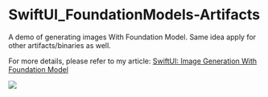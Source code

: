 # SwiftUI_FoundationModels-Artifacts

A demo of generating images With Foundation Model. Same idea apply for other artifacts/binaries as well.

For more details, please refer to my article: [SwiftUI: Image Generation With Foundation Model](https://medium.com/@itsuki.enjoy/swiftui-image-generation-with-foundation-model-5da4a3ea4240)

![](./demo.gif)
